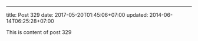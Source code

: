 ---
title: Post 329
date: 2017-05-20T01:45:06+07:00
updated: 2014-06-14T06:25:28+07:00

This is content of post 329